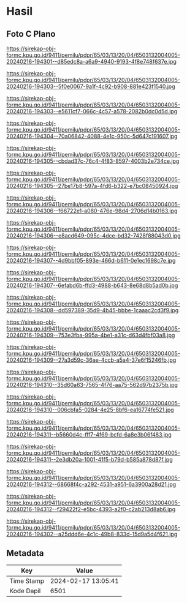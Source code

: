 # Hasil

## Foto C Plano

https://sirekap-obj-formc.kpu.go.id/9411/pemilu/pdpr/65/03/13/20/04/6503132004005-20240216-194301--d85edc8a-a6a9-4940-9193-4f8e748f637e.jpg

https://sirekap-obj-formc.kpu.go.id/9411/pemilu/pdpr/65/03/13/20/04/6503132004005-20240216-194303--5f0e0067-9a1f-4c92-b908-881e423f1540.jpg

https://sirekap-obj-formc.kpu.go.id/9411/pemilu/pdpr/65/03/13/20/04/6503132004005-20240216-194303--e5611cf7-066c-4c57-a578-2082b0dc0d5d.jpg

https://sirekap-obj-formc.kpu.go.id/9411/pemilu/pdpr/65/03/13/20/04/6503132004005-20240216-194304--70a06842-4088-4e1c-950c-5d647c191607.jpg

https://sirekap-obj-formc.kpu.go.id/9411/pemilu/pdpr/65/03/13/20/04/6503132004005-20240216-194305--cbdad37c-76c4-4f83-8597-4003b2e734ce.jpg

https://sirekap-obj-formc.kpu.go.id/9411/pemilu/pdpr/65/03/13/20/04/6503132004005-20240216-194305--27be17b8-597a-4fd6-b322-e7bc08450924.jpg

https://sirekap-obj-formc.kpu.go.id/9411/pemilu/pdpr/65/03/13/20/04/6503132004005-20240216-194306--f66722e1-a080-476e-98d4-2706d14b0163.jpg

https://sirekap-obj-formc.kpu.go.id/9411/pemilu/pdpr/65/03/13/20/04/6503132004005-20240216-194306--e8acd649-095c-4dce-bd32-7428f88043d0.jpg

https://sirekap-obj-formc.kpu.go.id/9411/pemilu/pdpr/65/03/13/20/04/6503132004005-20240216-194307--4d9bbf05-893e-466d-b611-0e1ec1698c7e.jpg

https://sirekap-obj-formc.kpu.go.id/9411/pemilu/pdpr/65/03/13/20/04/6503132004005-20240216-194307--6efabd6b-ffd3-4988-b643-8e68d8b5ad0b.jpg

https://sirekap-obj-formc.kpu.go.id/9411/pemilu/pdpr/65/03/13/20/04/6503132004005-20240216-194308--dd597389-35d9-4b45-bbbe-1caaac2cd3f9.jpg

https://sirekap-obj-formc.kpu.go.id/9411/pemilu/pdpr/65/03/13/20/04/6503132004005-20240216-194309--753e3fba-995a-4be1-a31c-d63d4fbf03a8.jpg

https://sirekap-obj-formc.kpu.go.id/9411/pemilu/pdpr/65/03/13/20/04/6503132004005-20240216-194309--27a3d59c-36ae-4ccb-a5a4-37e6f15246fb.jpg

https://sirekap-obj-formc.kpu.go.id/9411/pemilu/pdpr/65/03/13/20/04/6503132004005-20240216-194310--35d60a63-7565-4f76-aa75-562d97b2375b.jpg

https://sirekap-obj-formc.kpu.go.id/9411/pemilu/pdpr/65/03/13/20/04/6503132004005-20240216-194310--006cbfa5-0284-4e25-8bf6-ea16774fe521.jpg

https://sirekap-obj-formc.kpu.go.id/9411/pemilu/pdpr/65/03/13/20/04/6503132004005-20240216-194311--b5660d4c-fff7-4f69-bcfd-6a8e3b06f483.jpg

https://sirekap-obj-formc.kpu.go.id/9411/pemilu/pdpr/65/03/13/20/04/6503132004005-20240216-194311--2e3db20a-1001-41f5-b79d-b585a878d87f.jpg

https://sirekap-obj-formc.kpu.go.id/9411/pemilu/pdpr/65/03/13/20/04/6503132004005-20240216-194312--68668f4c-a292-4531-a951-6a3900a28d21.jpg

https://sirekap-obj-formc.kpu.go.id/9411/pemilu/pdpr/65/03/13/20/04/6503132004005-20240216-194312--f29422f2-e5bc-4393-a2f0-c2ab213d8ab6.jpg

https://sirekap-obj-formc.kpu.go.id/9411/pemilu/pdpr/65/03/13/20/04/6503132004005-20240216-194302--a25ddd6e-4c1c-49b8-833d-15d9a5d4f621.jpg


## Metadata

| Key        | Value               |
| ---------- | ------------------- |
| Time Stamp | 2024-02-17 13:05:41 |
| Kode Dapil | 6501                |



